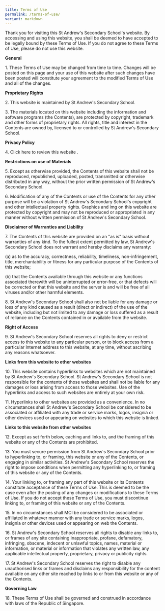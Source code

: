```yaml
---
title: Terms of Use
permalink: /terms-of-use/
variant: markdown
---
```


Thank you for visiting this St Andrew's Secondary School's website. By accessing and using this website, you shall be deemed to have accepted to be legally bound by these Terms of Use. If you do not agree to these Terms of Use, please do not use this website.

**General**

1\. These Terms of Use may be changed from time to time. Changes will be posted on this page and your use of this website after such changes have been posted will constitute your agreement to the modified Terms of Use and all of the changes.

**Proprietary Rights**

2\. This website is maintained by St Andrew's Secondary School.

3\. The materials located on this website including the information and software programs (the Contents), are protected by copyright, trademark and other forms of proprietary rights. All rights, title and interest in the Contents are owned by, licensed to or controlled by St Andrew's Secondary School.

**Privacy Policy**

4\. Click here to review this website .

**Restrictions on use of Materials**

5\. Except as otherwise provided, the Contents of this website shall not be reproduced, republished, uploaded, posted, transmitted or otherwise distributed in any way, without the prior written permission of St Andrew's Secondary School.

6\. Modification of any of the Contents or use of the Contents for any other purpose will be a violation of St Andrew's Secondary School's copyright and other intellectual property rights. Graphics and img on this website are protected by copyright and may not be reproduced or appropriated in any manner without written permission of St Andrew's Secondary School.

**Disclaimer of Warranties and Liability**

7\. The Contents of this website are provided on an "as is" basis without warranties of any kind. To the fullest extent permitted by law, St Andrew's Secondary School does not warrant and hereby disclaims any warranty:

(a) as to the accuracy, correctness, reliability, timeliness, non-infringement, title, merchantability or fitness for any particular purpose of the Contents of this website;

(b) that the Contents available through this website or any functions associated therewith will be uninterrupted or error-free, or that defects will be corrected or that this website and the server is and will be free of all viruses and/or other harmful elements.

8\. St Andrew's Secondary School shall also not be liable for any damage or loss of any kind caused as a result (direct or indirect) of the use of the website, including but not limited to any damage or loss suffered as a result of reliance on the Contents contained in or available from the website.

**Right of Access**

9\. St Andrew's Secondary School reserves all rights to deny or restrict access to this website to any particular person, or to block access from a particular Internet address to this website, at any time, without ascribing any reasons whatsoever.

**Links from this website to other websites**

10\. This website contains hyperlinks to websites which are not maintained by St Andrew's Secondary School. St Andrew's Secondary School is not responsible for the contents of those websites and shall not be liable for any damages or loss arising from access to those websites. Use of the hyperlinks and access to such websites are entirely at your own risk.

11\. Hyperlinks to other websites are provided as a convenience. In no circumstances shall St Andrew's Secondary School be considered to be associated or affiliated with any trade or service marks, logos, insignia or other devices used or appearing on websites to which this website is linked.

**Links to this website from other websites**

12\. Except as set forth below, caching and links to, and the framing of this website or any of the Contents are prohibited.

13\. You must secure permission from St Andrew's Secondary School prior to hyperlinking to, or framing, this website or any of the Contents, or engaging in similar activities. St Andrew's Secondary School reserves the right to impose conditions when permitting any hyperlinking to, or framing of this website or any of the Contents.

14\. Your linking to, or framing any part of this website or its Contents constitute acceptance of these Terms of Use. This is deemed to be the case even after the posting of any changes or modifications to these Terms of Use. If you do not accept these Terms of Use, you must discontinue linking to, or framing of this website or any of the Contents.

15\. In no circumstances shall MCI be considered to be associated or affiliated in whatever manner with any trade or service marks, logos, insignia or other devices used or appearing on web the Contents.

16\. St Andrew's Secondary School reserves all rights to disable any links to, or frames of any site containing inappropriate, profane, defamatory, infringing, obscene, indecent or unlawful topics, names, material or information, or material or information that violates any written law, any applicable intellectual property, proprietary, privacy or publicity rights.

17\. St Andrew's Secondary School reserves the right to disable any unauthorised links or frames and disclaims any responsibility for the content available on any other site reached by links to or from this website or any of the Contents.

**Governing Law**

18\. These Terms of Use shall be governed and construed in accordance with laws of the Republic of Singapore.